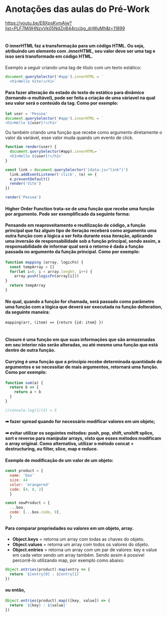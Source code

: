 # Anotações das aulas do Pré-Work

https://youtu.be/E8XpsKvmAjw?list=PLF7Mi9HNzvVk05NdZnB44rccbg_dnWuMh&t=11899

#

#### O innerHTML faz a transformação para um código HTML. Ou seja, atribuindo um elemento com _.innerHTML_, seu valor deve ser uma tag e isso será transformado em código HTML.

Exemplo a seguir criando uma tag de título com um texto estático:

```javascript
document.querySelector('#app').innerHTML = `
  <h1>Hello Vite!</h1>`
```

#### Para fazer alteração do estado do texto de estático para dinâmico (tornando-o multável), pode ser feita a criação de uma váriavel na qual seu valor será o conteúdo da tag. Como por exemplo:

```javascript
let user = 'Pessoa'
document.querySelector('#app').innerHTML = `
<h1>Hello ${user}!</h1>`
```

Ou também criando uma função que recebe como argumento diretamente o valor da variável, esse valor muda quando um evento de click.

```javascript
function render(user) {
  document.querySelector(#app).innerHTML= `
  <h1>Hello ${user}!</h1>`
}

const link = document.querySelector('[data-js="link"]')
  link.addEventListener('click', (e) => {
  e.preventDefault()
  render('Vite')
})

render('Pessoa')
```

#### **Higher Order Function** trata-se de uma função que recebe uma função por argumento. Pode ser exemplificado da seguinte forma:

#### Pensando em reaproveitamento e reutilização de código, a função principal que faz algum tipo de iteração receberá como argumento uma outra função com a lógica a ser feita durante essa iteração, aplicando uma inversão de responsabilidade sob a função principal, sendo assim, a responsabilidade de informar qual será o retorno é dada a função passada no argumento da função principal. Como por exemplo:

```javascript
function mapping (array, logicFn) {
  const tempArray = []
  for(let i=0, i < array.lenght, i++) {
    array.push(logicFn(array[i]))
}
  return tempArray
}

```

#### No qual, quando a função for chamada, será passado como parâmetro uma função com a lógica que deverá ser executada na função doIteration, da seguinte maneira:

`mapping(arr, (item) => {return {id: item} })`

#

#### **Closure** é uma função em que suas informações que são armazenadas em seu interior não serão alteradas, ou até mesmo uma função que está dentro de outra função.

#### **Currying** é uma função que a princípio recebe determinada quantidade de argumentos e se necessitar de mais argumentos, retornará uma função. Como por exemplo:

```javascript
function sum(a) {
  return b => {
    return a + b
  }
}

//console.log(1)(2) = 3
```

#### ➡ fazer spread quando for necessário modificar valores em um objeto;

#### ➡ evitar utilizar os seguintes métodos: push, pop, shift, unshift splice, sort e reverse para manipular arrays, visto que esses métodos modificam o array original. Como alternativa, utilizar o método concat + destructuring, ou filter, slice, map e reduce.

#### Exemplo de modificação de um valor de um objeto:

```javascript
const product = {
  name: 'box'
  size: 44
  color: 'orangered'
  code: [4, 8, 2]
  }

const newProduct = {
  ...box,
  code: [...box.code, 9],
  }
```

#### Para comparar propriedades ou valores em um objeto, array.

- **Object.keys** = retorna um array com todas as chaves do objeto.
- **Object.values** = retorna um array com todos os valores do objeto.
- **Object.entries** = retorna um array com um par de valores: key e value em cada vetor sendo um array também. Sendo assim é possível percorrê-lo utilizando map, por exemplo como abaixo:

```javascript
Object.entries(product).map(entry => {
  return `$[entry[0] : $[entry[1]`
})
```

#### ou então,

```javascript
Object.entries(product).map(([key, value]) => {
  return `${key} : ${value}`
})
```
